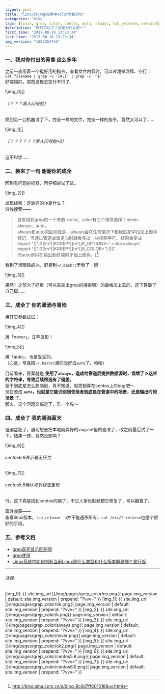 ```yaml
---
layout: post
title: "linux的grep指令中color参数的坑"
categories: "blog"
tags: [linux, grep, color, centos, auto, always, lsb_release, version]
description: "竟然可以了？这是为什么呢～"
first_time: "2017-08-20 13:23:34"
last_time: "2017-08-20 13:23:34"
img_version: "1502354455"
---
```



### 一、我对你付出的青春 这么多年

之前一直用着一个挺好用的指令，查看文件内容时，可以过滤掉注释、空行：  
`cat filename | grep -v '[#;]' | grep -v '^$'`  
好端端的，突然发现去空行不行了。  

![img_0][]  

###### （？？？黑人问号脸）

换到另一台机器试了下，完全一样的文件，完全一样的指令，竟然又可以了……

![img_1][]  

###### （？？？？？？黑人问号脸*2）

这不科学……


### 二、换来了一句 谢谢你的成全

回到有问题的机器，再仔细的试了试。

![img_2][]

发现线索：这诡异的`[K`是什么？  
沿线搜索——

>这里用到grep的一个参数-color，color有三个值供选择：never、always、auto。  
always和auto的区别就是，always会在任何情况下都给匹配字段加上颜色标记，当通过管道或重定向时就会多出一些控制字符，结果会变成  
    export ^[[1;32m^[[KGREP^[[m^[[K_OPTIONS='-color=always'  
    export ^[[1;32m^[[KGREP^[[m^[[K_COLOR='1;32′  
而auto则只在输出到终端时才加上颜色。[[^note_0]]  

看到了很眼熟的`[K`，赶紧到`~/.bashrc`里看了一眼

![img_3][]

果然！之前为了好看（可以高亮出grep的搜索项）的逼格加上去的，这下算砸了自己脚……


### 三、成全了 你的潇洒与冒险

用其它参数试试：

![img_4][]

用「never」，立竿见影！

![img_5][]

用「auto」，也是妥妥的。  
（心急，早就把`~/.bashrc`里的改好成`auto`了，哈哈）  

目前看来，答案就是 **使用了`always`，造成给管道后提供数据源时，误增了`[K`这样的字符串，导致后续筛选有了偏差。**  
至于到底是怎么影响到，真不知道，就把锅算在centos上的bug吧～  
现在改成 **`auto`，也就是它能识别到使用者到底是在管道中的场景，还是输出时的场景** 了。  
那么，这个问题又搞定了，乐一个先～


### 四、成全了 我的碧海蓝天

强迫症犯了，迫切想去把本地刚弄好的vagrant里的也改了，改之前最后试了一下，结果一愣，竟然没影响？

![img_6][]

###### centos6.9表示毫无压力

![img_7][]

###### centos5.8确认可以稳定重现

行，这下真是找到centos的锅了，不过人家也默默把它修复了，可以翻篇了。

篇外收获——  
查看linux版本，`lsb_release- a`并不能通杀所有，`cat /etc/*-release`也是个很好的手段。


### 五、参考文档

* [grep高亮显示匹配项](http://blog.sina.com.cn/s/blog_8c6d7ff6010188uy.html)  
* [grep使用](http://www.cnblogs.com/dongzhiquan/archive/2013/01/09/2853879.html)  
* [Linux系统中如何判断当前Linux是什么类型和什么版本即是哪个发行版](https://www.crifan.com/how_to_check_which_linux_distribution_what_type_linux/)

---

###### 注释:
[^note_0]: <http://blog.sina.com.cn/s/blog_8c6d7ff6010188uy.html>


[img_0]: {{ site.img_url }}/img/pages/grep_color/no.png{{ page.img_version | default: site.img_version | prepend: "?vvv=" }}
[img_1]: {{ site.img_url }}/img/pages/grep_color/ok.png{{ page.img_version | default: site.img_version | prepend: "?vvv=" }}
[img_2]: {{ site.img_url }}/img/pages/grep_color/k.png{{ page.img_version | default: site.img_version | prepend: "?vvv=" }}
[img_3]: {{ site.img_url }}/img/pages/grep_color/always.png{{ page.img_version | default: site.img_version | prepend: "?vvv=" }}
[img_4]: {{ site.img_url }}/img/pages/grep_color/never.png{{ page.img_version | default: site.img_version | prepend: "?vvv=" }}
[img_5]: {{ site.img_url }}/img/pages/grep_color/ok2.png{{ page.img_version | default: site.img_version | prepend: "?vvv=" }}
[img_6]: {{ site.img_url }}/img/pages/grep_color/centos5.8.png{{ page.img_version | default: site.img_version | prepend: "?vvv=" }}
[img_7]: {{ site.img_url }}/img/pages/grep_color/centos6.9.png{{ page.img_version | default: site.img_version | prepend: "?vvv=" }}

